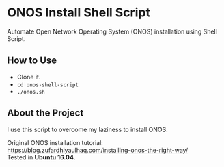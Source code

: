 # ONOS Install Shell Script
Automate Open Network Operating System (ONOS) installation using Shell Script.

## How to Use
- Clone it.
- ``` cd onos-shell-script ```
- ``` ./onos.sh ```

## About the Project
I use this script to overcome my laziness to install ONOS.
  
Original ONOS installation tutorial: https://blog.zufardhiyaulhaq.com/installing-onos-the-right-way/  
Tested in **Ubuntu 16.04**.
